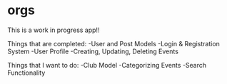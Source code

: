 # orgs
This is a work in progress app!! 

Things that are completed:
-User and Post Models
-Login & Registration System
-User Profile
-Creating, Updating, Deleting Events

Things that I want to do:
-Club Model
-Categorizing Events
-Search Functionality
